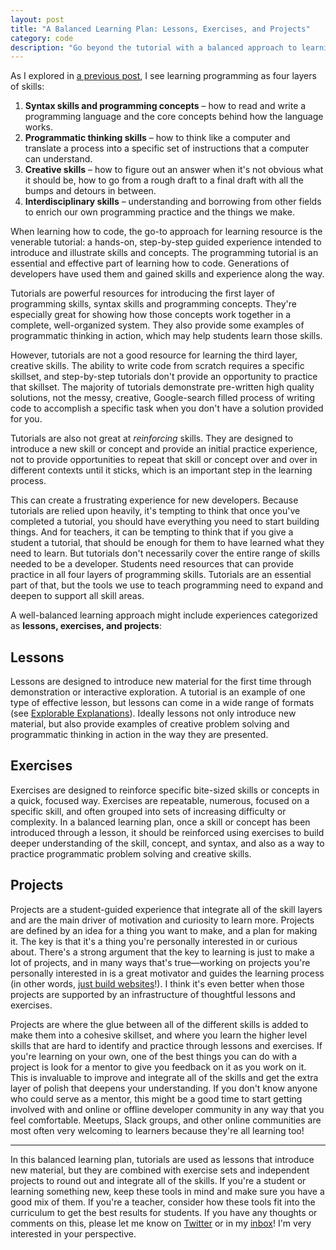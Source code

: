 ```yaml
---
layout: post
title: "A Balanced Learning Plan: Lessons, Exercises, and Projects"
category: code
description: "Go beyond the tutorial with a balanced approach to learning programming."
---
```


As I explored in [a previous post](the-four-layers-of-programming-skills), I see learning programming as four layers of skills:

1. **Syntax skills and programming concepts** – how to read and write a programming language and the core concepts behind how the language works.
2. **Programmatic thinking skills** – how to think like a computer and translate a process into a specific set of instructions that a computer can understand.
3. **Creative skills** – how to figure out an answer when it's not obvious what it should be, how to go from a rough draft to a final draft with all the bumps and detours in between.
4. **Interdisciplinary skills** – understanding and borrowing from other fields to enrich our own programming practice and the things we make.

When learning how to code, the go-to approach for learning resource is the venerable tutorial: a hands-on, step-by-step guided experience intended to introduce and illustrate skills and concepts. The programming tutorial is an essential and effective part of learning how to code. Generations of developers have used them and gained skills and experience along the way.

Tutorials are powerful resources for introducing the first layer of programming skills, syntax skills and programming concepts. They're especially great for showing how those concepts work together in a complete, well-organized system. They also provide some examples of programmatic thinking in action, which may help students learn those skills.

However, tutorials are not a good resource for learning the third layer, creative skills. The ability to write code from scratch requires a specific skillset, and step-by-step tutorials don't provide an opportunity to practice that skillset. The majority of tutorials demonstrate pre-written high quality solutions, not the messy, creative, Google-search filled process of writing code to accomplish a specific task when you don't have a solution provided for you.

Tutorials are also not great at _reinforcing_ skills. They are designed to introduce a new skill or concept and provide an initial practice experience, not to provide opportunities to repeat that skill or concept over and over in different contexts until it sticks, which is an important step in the learning process.

This can create a frustrating experience for new developers. Because tutorials are relied upon heavily, it's tempting to think that once you've completed a tutorial, you should have everything you need to start building things. And for teachers, it can be tempting to think that if you give a student a tutorial, that should be enough for them to have learned what they need to learn. But tutorials don't necessarily cover the entire range of skills needed to be a developer. Students need resources that can provide practice in all four layers of programming skills. Tutorials are an essential part of that, but the tools we use to teach programming need to expand and deepen to support all skill areas.

A well-balanced learning approach might include experiences categorized as **lessons, exercises, and projects**:

## Lessons

Lessons are designed to introduce new material for the first time through demonstration or interactive exploration. A tutorial is an example of one type of effective lesson, but lessons can come in a wide range of formats (see [Explorable Explanations](http://explorabl.es)). Ideally lessons not only introduce new material, but also provide examples of creative problem solving and programmatic thinking in action in the way they are presented.

## Exercises

Exercises are designed to reinforce specific bite-sized skills or concepts in a quick, focused way. Exercises are repeatable, numerous, focused on a specific skill, and often grouped into sets of increasing difficulty or complexity. In a balanced learning plan, once a skill or concept has been introduced through a lesson, it should be reinforced using exercises to build deeper understanding of the skill, concept, and syntax, and also as a way to practice programmatic problem solving and creative skills.

## Projects

Projects are a student-guided experience that integrate all of the skill layers and are the main driver of motivation and curiosity to learn more. Projects are defined by an idea for a thing you want to make, and a plan for making it. The key is that it's a thing you're personally interested in or curious about. There's a strong argument that the key to learning is just to make a lot of projects, and in many ways that's true—working on projects you're personally interested in is a great motivator and guides the learning process (in other words, [just build websites](https://github.com/melanierichards/just-build-websites)!). I think it's even better when those projects are supported by an infrastructure of thoughtful lessons and exercises.

Projects are where the glue between all of the different skills is added to make them into a cohesive skillset, and where you learn the higher level skills that are hard to identify and practice through lessons and exercises. If you're learning on your own, one of the best things you can do with a project is look for a mentor to give you feedback on it as you work on it. This is invaluable to improve and integrate all of the skills and get the extra layer of polish that deepens your understanding. If you don't know anyone who could serve as a mentor, this might be a good time to start getting involved with and online or offline developer community in any way that you feel comfortable. Meetups, Slack groups, and other online communities are most often very welcoming to learners because they're all learning too!

---

In this balanced learning plan, tutorials are used as lessons that introduce new material, but they are combined with exercise sets and independent projects to round out and integrate all of the skills. If you're a student or learning something new, keep these tools in mind and make sure you have a good mix of them. If you're a teacher, consider how these tools fit into the curriculum to get the best results for students. If you have any thoughts or comments on this, please let me know on [Twitter](http://twitter.com/kev_mcg) or in my [inbox](mailto:kevin.mcgillivray@me.com)! I'm very interested in your perspective.
